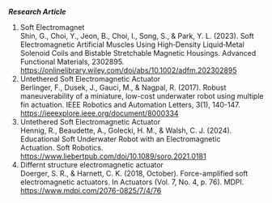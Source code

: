 ***Research Article*** <br>
1. Soft Electromagnet <br>
Shin, G., Choi, Y., Jeon, B., Choi, I., Song, S., & Park, Y. L. (2023). Soft Electromagnetic Artificial Muscles Using High‐Density Liquid‐Metal Solenoid Coils and Bistable Stretchable Magnetic Housings. Advanced Functional Materials, 2302895. https://onlinelibrary.wiley.com/doi/abs/10.1002/adfm.202302895
2. Untethered Soft Electromagnetic Actuator<br>
Berlinger, F., Dusek, J., Gauci, M., & Nagpal, R. (2017). Robust maneuverability of a miniature, low-cost underwater robot using multiple fin actuation. IEEE Robotics and Automation Letters, 3(1), 140-147. https://ieeexplore.ieee.org/document/8000334
3. Untethered Soft Electromagnetic Actuator<br>
Hennig, R., Beaudette, A., Golecki, H. M., & Walsh, C. J. (2024). Educational Soft Underwater Robot with an Electromagnetic Actuation. Soft Robotics. https://www.liebertpub.com/doi/10.1089/soro.2021.0181
4. Differnt structure electromagnetic actuator<br>
Doerger, S. R., & Harnett, C. K. (2018, October). Force-amplified soft electromagnetic actuators. In Actuators (Vol. 7, No. 4, p. 76). MDPI. https://www.mdpi.com/2076-0825/7/4/76
